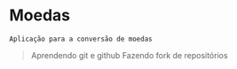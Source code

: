 # Moedas

```Aplicação para a conversão de moedas```

> Aprendendo git e github
> Fazendo fork de repositórios
